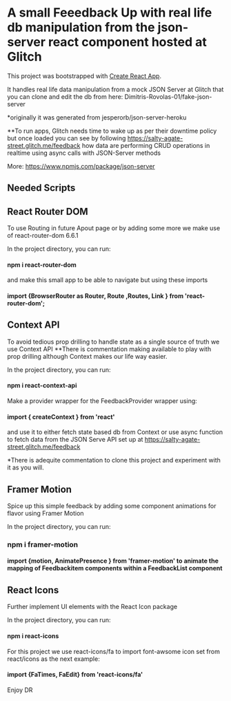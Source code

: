 # A small Feeedback Up with real life db manipulation from the json-server react component hosted at Glitch

This project was bootstrapped with [Create React App](https://github.com/facebook/create-react-app).

It handles real life data manipulation from a mock JSON Server at Glitch that you can clone and edit the db from here:
Dimitris-Rovolas-01/fake-json-server

*originally it was generated from jesperorb/json-server-heroku

**To run apps, Glitch needs time to wake up as per their downtime policy but once loaded you can see by following https://salty-agate-street.glitch.me/feedback
how data are performing CRUD operations in realtime using async calls with JSON-Server methods 

More:
https://www.npmjs.com/package/json-server



## Needed Scripts

## React Router DOM

To use Routing in future Apout page or by adding some more we make use of react-router-dom 6.6.1

In the project directory, you can run:
#### npm i react-router-dom 

and make this small app to be able to navigate but using these imports

#### import {BrowserRouter as Router, Route ,Routes, Link } from 'react-router-dom'; 


## Context API

To avoid tedious prop drilling to handle state as a single source of truth we use Context API
**There is commentation making available to play with prop drilling although Context makes our life way easier.

In the project directory, you can run:

#### npm i react-context-api

Make a provider wrapper for the FeedbackProvider wrapper using:

#### import { createContext } from 'react'

and use it to either fetch state based db from Context or use async function to fetch data from the JSON Serve API set up at https://salty-agate-street.glitch.me/feedback 

*There is adequite commentation to clone this project and experiment with it as you will.

## Framer Motion

Spice up this simple feedback by adding some component animations for flavor using Framer Motion

In the project directory, you can run:

### npm i framer-motion

#### import {motion, AnimatePresence } from 'framer-motion' to animate the mapping of Feedbackitem components within a FeedbackList component


## React Icons

Further implement UI elements with the React Icon package

In the project directory, you can run:

#### npm i react-icons 

For this project we use react-icons/fa to import font-awsome icon set from react/icons as the next example:

#### import {FaTimes, FaEdit} from 'react-icons/fa'


Enjoy DR













